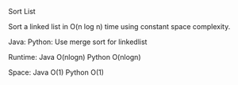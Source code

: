 Sort List 

Sort a linked list in O(n log n) time using constant space complexity.

Java:
Python:
Use merge sort for linkedlist 

Runtime:
Java O(nlogn) Python O(nlogn)

Space:
Java O(1) Python O(1)
